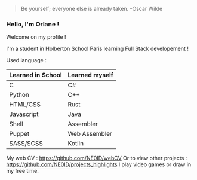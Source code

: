 > Be yourself; everyone else is already taken. -Oscar Wilde

### Hello, I'm Orlane !

Welcome on my profile !

I'm a student in Holberton School Paris learning Full Stack developement !

Used language :

| Learned in School | Learned myself |
|-------------------|----------------|
| C                 | C#             |
| Python            | C++            |
| HTML/CSS          | Rust           |
| Javascript        | Java           |
| Shell             | Assembler      |
| Puppet            | Web Assembler  |
| SASS/SCSS         | Kotlin         |

My web CV : https://github.com/NE0ID/webCV
Or to view other projects : https://github.com/NE0ID/projects_highlights
I play video games or draw in my free time.
